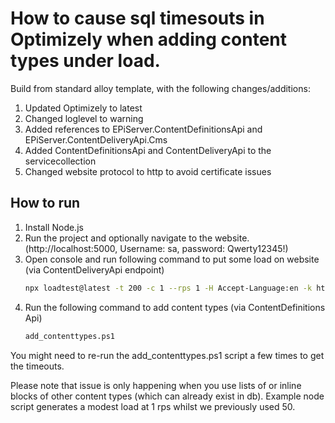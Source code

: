 # How to cause sql timesouts in Optimizely when adding content types under load. 

Build from standard alloy template, with the following changes/additions: 

1. Updated Optimizely to latest
1. Changed loglevel to warning
1. Added references to EPiServer.ContentDefinitionsApi and EPiServer.ContentDeliveryApi.Cms
1. Added ContentDefinitionsApi and ContentDeliveryApi to the servicecollection
1. Changed website protocol to http to avoid certificate issues

## How to run
1. Install Node.js
1. Run the project and optionally navigate to the website. (http://localhost:5000, Username: sa, password: Qwerty12345!)
1. Open console and run following command to put some load on website (via ContentDeliveryApi endpoint)
	```bash
	npx loadtest@latest -t 200 -c 1 --rps 1 -H Accept-Language:en -k http://localhost:5000/api/episerver/v3.0/content/8?expand=*
	````
1. Run the following command to add content types (via ContentDefinitions Api)
	```bash
	add_contenttypes.ps1
	````

You might need to re-run the add_contenttypes.ps1 script a few times to get the timeouts.

Please note that issue is only happening when you use lists of or inline blocks of other content types (which can already exist in db). Example node script generates a modest load at 1 rps whilst we previously used 50. 
